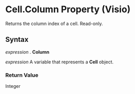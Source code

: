 
# Cell.Column Property (Visio)

Returns the column index of a cell. Read-only.


## Syntax

 _expression_ . **Column**

 _expression_ A variable that represents a **Cell** object.


### Return Value

Integer

